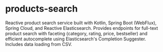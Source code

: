 # products-search
Reactive product search service built with Kotlin, Spring Boot (WebFlux), Spring Cloud, and Reactive Elasticsearch. Provides endpoints for full-text product search with faceting (category, rating, price, bestseller) and efficient autocomplete using Elasticsearch's Completion Suggester. Includes data loading from CSV.
